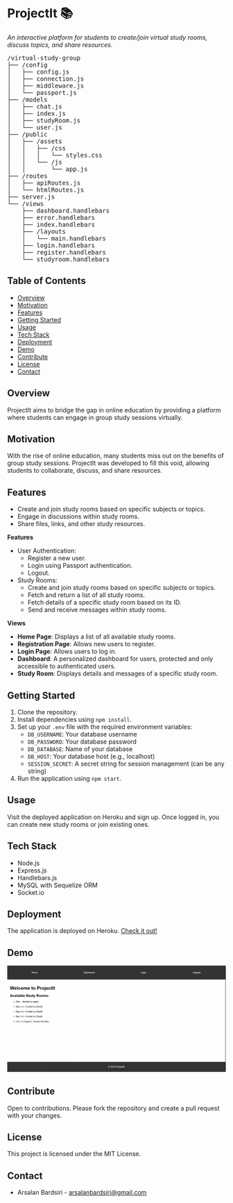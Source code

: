 
# ProjectIt 📚

_An interactive platform for students to create/join virtual study rooms, discuss topics, and share resources._

<pre>/virtual-study-group
├── /config
│   ├── config.js
│   ├── connection.js
│   ├── middleware.js
│   └── passport.js
├── /models
│   ├── chat.js
│   ├── index.js
│   ├── studyRoom.js
│   └── user.js
├── /public
│   ├── /assets
│   │   ├── /css
│   │   │   └── styles.css
│   │   └── /js
│   │       └── app.js
├── /routes
│   ├── apiRoutes.js
│   └── htmlRoutes.js
├── server.js
└── /views
    ├── dashboard.handlebars
    ├── error.handlebars
    ├── index.handlebars
    ├── /layouts
    │   └── main.handlebars
    ├── login.handlebars
    ├── register.handlebars
    └── studyroom.handlebars
</pre>

## Table of Contents

- [Overview](#overview)
- [Motivation](#motivation)
- [Features](#features)
- [Getting Started](#getting-started)
- [Usage](#usage)
- [Tech Stack](#tech-stack)
- [Deployment](#deployment)
- [Demo](#demo)
- [Contribute](#contribute)
- [License](#license)
- [Contact](#contact)

## Overview

ProjectIt aims to bridge the gap in online education by providing a platform where students can engage in group study sessions virtually.

## Motivation

With the rise of online education, many students miss out on the benefits of group study sessions. ProjectIt was developed to fill this void, allowing students to collaborate, discuss, and share resources.

## Features

- Create and join study rooms based on specific subjects or topics.
- Engage in discussions within study rooms.
- Share files, links, and other study resources.

**Features**

- User Authentication:
  - Register a new user.
  - Login using Passport authentication.
  - Logout.
- Study Rooms:
  - Create and join study rooms based on specific subjects or topics.
  - Fetch and return a list of all study rooms.
  - Fetch details of a specific study room based on its ID.
  - Send and receive messages within study rooms.

**Views**

- **Home Page**: Displays a list of all available study rooms.
- **Registration Page**: Allows new users to register.
- **Login Page**: Allows users to log in.
- **Dashboard**: A personalized dashboard for users, protected and only accessible to authenticated users.
- **Study Room**: Displays details and messages of a specific study room.

## Getting Started

1. Clone the repository.
2. Install dependencies using `npm install`.
3. Set up your `.env` file with the required environment variables:
   - `DB_USERNAME`: Your database username
   - `DB_PASSWORD`: Your database password
   - `DB_DATABASE`: Name of your database
   - `DB_HOST`: Your database host (e.g., localhost)
   - `SESSION_SECRET`: A secret string for session management (can be any string)
4. Run the application using `npm start`.

## Usage

Visit the deployed application on Heroku and sign up. Once logged in, you can create new study rooms or join existing ones.

## Tech Stack

- Node.js
- Express.js
- Handlebars.js
- MySQL with Sequelize ORM
- Socket.io

## Deployment

The application is deployed on Heroku. [Check it out!](https://safe-shore-77716-ee759ff77a7f.herokuapp.com/)

## Demo

![Demo](./public/assets/img/demo.gif)

## Contribute

Open to contributions. Please fork the repository and create a pull request with your changes.

## License

This project is licensed under the MIT License.

## Contact

- Arsalan Bardsiri - [arsalanbardsiri@gmail.com](mailto:arsalanbardsiri@gmail.com)

